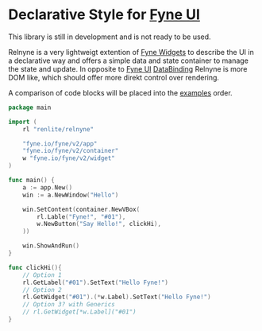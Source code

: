 # Declarative Style for [Fyne UI](https://github.com/fyne-io/fyne) 

This library is still in development and is not ready to be used.

Relnyne is a very lightweigt extention of [Fyne Widgets](https://github.com/fyne-io/fyne/tree/master/widget) to describe the UI in a declarative way and offers a simple data and state container to manage the state and update. In opposite to [Fyne UI](https://github.com/fyne-io/fyne) [DataBinding](https://github.com/fyne-io/fyne/tree/master/data/binding) Relnyne is more DOM like, which should offer more direkt control over rendering.

A comparison of code blocks will be placed into the [examples](https://github.com/renlite/relnyne/tree/master/examples) order.

```go
package main

import (
	rl "renlite/relnyne"

	"fyne.io/fyne/v2/app"
	"fyne.io/fyne/v2/container"
	w "fyne.io/fyne/v2/widget"
)

func main() {
	a := app.New()
	win := a.NewWindow("Hello")

	win.SetContent(container.NewVBox(
		rl.Lable("Fyne!", "#01"),
		w.NewButton("Say Hello!", clickHi),
	))

	win.ShowAndRun()
}

func clickHi(){
	// Option 1
	rl.GetLabel("#01").SetText("Hello Fyne!")
	// Option 2
	rl.GetWidget("#01").(*w.Label).SetText("Hello Fyne!")
	// Option 3? with Generics
	// rl.GetWidget[*w.Label]("#01")
}
```
